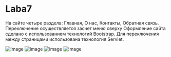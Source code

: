 # Laba7
На сайте четыре раздела: Главная, О нас, Контакты, Обратная связь. Переключение осуществляется засчет меню сверху
Оформление сайта сделано с использованием технологий Bootstrap. Для переключения между страницами использована технология Servlet.

![image](https://github.com/HellishLovelace/Laba7/assets/125872716/421206b1-156f-4012-acfc-efa3a2674821)
![image](https://github.com/HellishLovelace/Laba7/assets/125872716/ea264d77-2369-474f-86cd-63c8538cd3de)
![image](https://github.com/HellishLovelace/Laba7/assets/125872716/edc40737-2979-4f7b-8ce4-e3f2fc7705ca)
![image](https://github.com/HellishLovelace/Laba7/assets/125872716/764f3c00-bf54-4174-a3ae-ef47ea182540)
